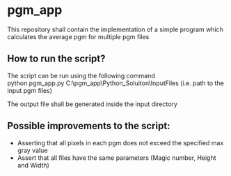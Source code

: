 # pgm_app
This repository shall contain the implementation of a simple program which calculates the average pgm for multiple pgm files

## How to run the script?

The script can be run using the following command  
python pgm_app.py C:\pgm_app\Python_Soluiton\InputFiles  (i.e. path to the input pgm files)  

The output file shall be generated inside the input directory


## Possible improvements to the script:

- Asserting that all pixels in each pgm does not exceed the specified max gray value  
- Assert that all files have the same parameters (Magic number, Height and Width)    
